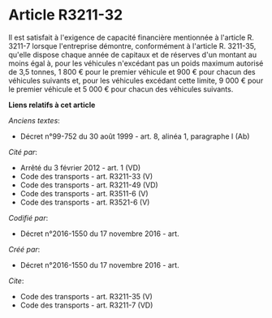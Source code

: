 # Article R3211-32

Il est satisfait à l'exigence de capacité financière mentionnée à l'article R. 3211-7 lorsque l'entreprise démontre,
conformément à l'article R. 3211-35, qu'elle dispose chaque année de capitaux et de réserves d'un montant au moins égal à,
pour les véhicules n'excédant pas un poids maximum autorisé de 3,5 tonnes, 1 800 € pour le premier véhicule et 900 € pour
chacun des véhicules suivants et, pour les véhicules excédant cette limite, 9 000 € pour le premier véhicule et 5 000 € pour
chacun des véhicules suivants.

**Liens relatifs à cet article**

_Anciens textes_:

  - Décret n°99-752 du 30 août 1999 - art. 8, alinéa 1, paragraphe I  (Ab)

_Cité par_:

  - Arrêté du 3 février 2012 - art. 1 (VD)
  - Code des transports - art. R3211-33 (V)
  - Code des transports - art. R3211-49 (VD)
  - Code des transports - art. R3511-6 (V)
  - Code des transports - art. R3521-6 (V)

_Codifié par_:

  - Décret n°2016-1550 du 17 novembre 2016 - art.

_Créé par_:

  - Décret n°2016-1550 du 17 novembre 2016 - art.

_Cite_:

  - Code des transports - art. R3211-35 (V)
  - Code des transports - art. R3211-7 (VD)
